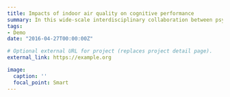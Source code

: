 ```yaml
---
title: Impacts of indoor air quality on cognitive performance
summary: In this wide-scale interdisciplinary collaboration between psychologists, engineers, chemists, and neuroscientists, we researched how indoor air quality (CO2) and essential oil products (lemon) impacts everyday cognition and optimal decision-making.
tags:
- Demo
date: "2016-04-27T00:00:00Z"

# Optional external URL for project (replaces project detail page).
external_link: https://example.org

image:
  caption: ''
  focal_point: Smart
---
```

